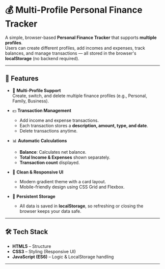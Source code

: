 # 💰 Multi-Profile Personal Finance Tracker

A simple, browser-based **Personal Finance Tracker** that supports **multiple profiles**.  
Users can create different profiles, add incomes and expenses, track balances, and manage transactions — all stored in the browser's **localStorage** (no backend required).

---

## 🚀 Features

- 👤 **Multi-Profile Support**  
  Create, switch, and delete multiple finance profiles (e.g., Personal, Family, Business).

- 💵 **Transaction Management**  
  - Add income and expense transactions.  
  - Each transaction stores a **description, amount, type, and date**.  
  - Delete transactions anytime.

- 📊 **Automatic Calculations**  
  - **Balance**: Calculates net balance.  
  - **Total Income & Expenses** shown separately.  
  - **Transaction count** displayed.

- 🎨 **Clean & Responsive UI**  
  - Modern gradient theme with a card layout.  
  - Mobile-friendly design using CSS Grid and Flexbox.  

- 💾 **Persistent Storage**  
  - All data is saved in **localStorage**, so refreshing or closing the browser keeps your data safe.

---

## 🛠️ Tech Stack

- **HTML5** – Structure  
- **CSS3** – Styling (Responsive UI)  
- **JavaScript (ES6)** – Logic & LocalStorage handling  

---

